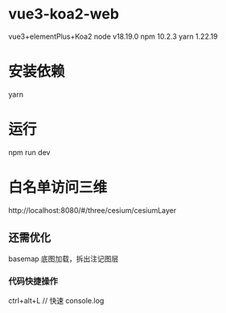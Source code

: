 # vue3-koa2-web

vue3+elementPlus+Koa2
node v18.19.0
npm 10.2.3
yarn 1.22.19

# 安装依赖

yarn

# 运行

npm run dev

# 白名单访问三维

http://localhost:8080/#/three/cesium/cesiumLayer

## 还需优化

basemap 底图加载，拆出注记图层

### 代码快捷操作

ctrl+alt+L // 快速 console.log
